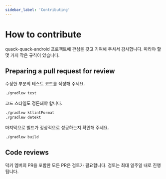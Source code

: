 ```yaml
---
sidebar_label: 'Contributing'
---
```


# How to contribute

quack-quack-android 프로젝트에 관심을 갖고 기여해 주셔서 감사합니다. 따라야 할 몇 가지 작은 규칙이 있습니다.

## Preparing a pull request for review

수정한 부분의 테스트 코드를 작성해 주세요.

```bash
./gradlew test
```

코드 스타일도 정돈돼야 합니다.

```bash
./gradlew ktlintFormat
./gradlew detekt
```

마지막으로 빌드가 정상적으로 성공하는지 확인해 주세요.

```bash
./gradlew build
```

## Code reviews

덕키 멤버의 PR을 포함한 모든 PR은 검토가 필요합니다. 검토는 최대 일주일 내로 진행됩니다.
